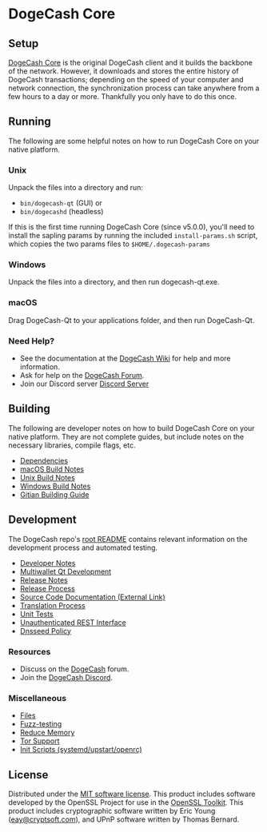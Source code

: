 DogeCash Core
=============

Setup
---------------------
[DogeCash Core](http://dogecash.net/wallet) is the original DogeCash client and it builds the backbone of the network. However, it downloads and stores the entire history of DogeCash transactions; depending on the speed of your computer and network connection, the synchronization process can take anywhere from a few hours to a day or more. Thankfully you only have to do this once.

Running
---------------------
The following are some helpful notes on how to run DogeCash Core on your native platform.

### Unix

Unpack the files into a directory and run:

- `bin/dogecash-qt` (GUI) or
- `bin/dogecashd` (headless)

If this is the first time running DogeCash Core (since v5.0.0), you'll need to install the sapling params by running the included `install-params.sh` script, which copies the two params files to `$HOME/.dogecash-params`

### Windows

Unpack the files into a directory, and then run dogecash-qt.exe.

### macOS

Drag DogeCash-Qt to your applications folder, and then run DogeCash-Qt.

### Need Help?

* See the documentation at the [DogeCash Wiki](https://github.com/DogeCash/DogeCash/wiki)
for help and more information.
* Ask for help on the [DogeCash Forum](http://forum.dogecash.net/).
* Join our Discord server [Discord Server](https://discord.dogecash.net)

Building
---------------------
The following are developer notes on how to build DogeCash Core on your native platform. They are not complete guides, but include notes on the necessary libraries, compile flags, etc.

- [Dependencies](dependencies.md)
- [macOS Build Notes](build-osx.md)
- [Unix Build Notes](build-unix.md)
- [Windows Build Notes](build-windows.md)
- [Gitian Building Guide](gitian-building.md)

Development
---------------------
The DogeCash repo's [root README](/README.md) contains relevant information on the development process and automated testing.

- [Developer Notes](developer-notes.md)
- [Multiwallet Qt Development](multiwallet-qt.md)
- [Release Notes](release-notes.md)
- [Release Process](release-process.md)
- [Source Code Documentation (External Link)](https://www.fuzzbawls.pw/dogecash/doxygen/)
- [Translation Process](translation_process.md)
- [Unit Tests](unit-tests.md)
- [Unauthenticated REST Interface](REST-interface.md)
- [Dnsseed Policy](dnsseed-policy.md)

### Resources
* Discuss on the [DogeCash](http://forum.dogecash.net/) forum.
* Join the [DogeCash Discord](https://discord.dogecash.net).

### Miscellaneous
- [Files](files.md)
- [Fuzz-testing](fuzzing.md)
- [Reduce Memory](reduce-memory.md)
- [Tor Support](tor.md)
- [Init Scripts (systemd/upstart/openrc)](init.md)

License
---------------------
Distributed under the [MIT software license](/COPYING).
This product includes software developed by the OpenSSL Project for use in the [OpenSSL Toolkit](https://www.openssl.org/). This product includes
cryptographic software written by Eric Young ([eay@cryptsoft.com](mailto:eay@cryptsoft.com)), and UPnP software written by Thomas Bernard.
